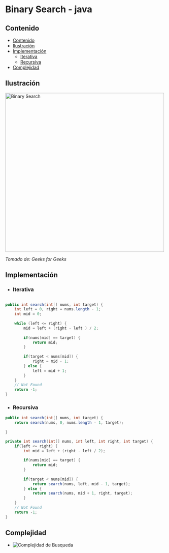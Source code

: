 # Binary Search - java

## Contenido

* [Contenido](#contenido)
* [Ilustración](#ilustración)
* [Implementación](#implementación)
    * [Iterativa](#iterativa)
    * [Recursiva](#recursiva)
* [Complejidad](#complejidad)

## Ilustración

<img alt="Binary Search" src="https://www.geeksforgeeks.org/wp-content/uploads/Binary-Search.png" width="500">

_Tomado de: Geeks for Geeks_

## Implementación

* ### Iterativa

```java

public int search(int[] nums, int target) {
    int left = 0, right = nums.length - 1;
    int mid = 0;
    
    while (left <= right) {
        mid = left + (right - left ) / 2;
        
        if(nums[mid] == target) {
            return mid;
        }
        
        if(target < nums[mid]) {
            right = mid - 1;
        } else {
            left = mid + 1;
        }
    }
    // Not Found
    return -1;
}
```

* ### Recursiva

```java
public int search(int[] nums, int target) {
    return search(nums, 0, nums.length - 1, target);
    
}

private int search(int[] nums, int left, int right, int target) {
    if(left <= right) {
        int mid = left + (right - left / 2);
        
        if(nums[mid] == target) {
            return mid;
        }
        
        if(target < nums[mid]) {
            return search(nums, left, mid - 1, target);
        } else {
            return search(nums, mid + 1, right, target);
        }
    }
    // Not Found
    return -1;
}
```

## Complejidad

* ![Complejidad de Busqueda](https://i.ibb.co/RzJ8t4m/Log-n.png)